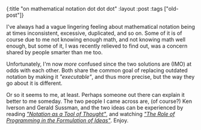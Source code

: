 {:title "on mathematical notation dot dot dot"
:layout :post
 :tags ["old-post"]}



I've always had a vague lingering feeling about mathematical notation being at times inconsistent, excessive, duplicated, and so on. Some of it is of course due to me not knowing enough math, and not knowing math well enough, but some of it, I was recently relieved to find out, was a concern shared by people smarter than me too.



Unfortunately, I'm now _more_ confused since the two solutions are (IMO) at odds with each other. Both share the common goal of replacing outdated notation by making it _"executable"_, and thus more precise, but the way they go about it is different.



Or so it seems to me, at least. Perhaps someone out there can explain it better to me someday. The two people I came across are, (of course?) Ken Iverson and Gerald Sussman, and the two ideas can be experienced by reading [_"Notation as a Tool of Thought"_](http://www.jsoftware.com/papers/tot.htm), and watching [_"The Role of Programming in the Formulation of Ideas"_](https://www.youtube.com/watch?v=arMH5GjBwUQ). Enjoy.
